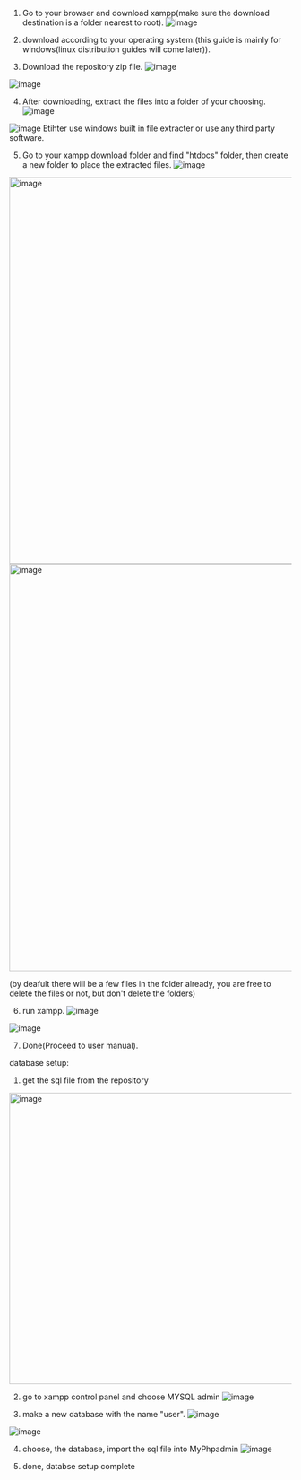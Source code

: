 1. Go to your browser and download xampp(make sure the download destination is a folder nearest to root).
![image](https://github.com/BBBIJI/Weeky_Planner/assets/79928119/94993d86-a7eb-4f21-8738-855857520e72)

2. download according to your operating system.(this guide is mainly for windows(linux distribution guides will come later)).

3. Download the repository zip file.
![image](https://github.com/BBBIJI/Weeky_Planner/assets/79928119/11db33cd-7319-42dc-8eac-c49449caaa74)

![image](https://github.com/BBBIJI/Weeky_Planner/assets/79928119/36a97fd0-a6f9-4f7b-a251-f97ae4ab896a)

4. After downloading, extract the files into a folder of your choosing.
![image](https://github.com/BBBIJI/Weeky_Planner/assets/79928119/758a1773-d9c3-4245-b5fb-7b7d36b1e70d)

![image](https://github.com/BBBIJI/Weeky_Planner/assets/79928119/99657b88-9252-4500-a26c-614e441f08ad)
Etihter use windows built in file extracter or use any third party software.

5. Go to your xampp download folder and find "htdocs" folder, then create a new folder to place the extracted files.
![image](https://github.com/BBBIJI/Weeky_Planner/assets/79928119/e079f84b-d5c5-45dd-910d-fa75a9d470ad)

<img width="690" alt="image" src="https://github.com/BBBIJI/Weeky_Planner/assets/133724964/3b6a1fea-c3ae-44d0-b84d-08740a5fbe94">

<img width="727" alt="image" src="https://github.com/BBBIJI/Weeky_Planner/assets/133724964/ef3bd3ca-f5cc-445b-a6ce-c95174b14da8">


(by deafult there will be a few files in the folder already, you are free to delete the files or not, but don't delete the folders)

6. run xampp.
![image](https://github.com/BBBIJI/Weeky_Planner/assets/79928119/2c6bea7c-1fd3-4931-8c5c-4398ac7556e3)

![image](https://github.com/BBBIJI/Weeky_Planner/assets/79928119/239705e3-f9f1-4dca-bea4-8d7f51d03bde)

7. Done(Proceed to user manual).

database setup:
1. get the sql file from the repository
<img width="520" alt="image" src="https://github.com/BBBIJI/Weeky_Planner/assets/133724964/77fd15e8-639b-439e-b7ca-2d59aa488367">

2. go to xampp control panel and choose MYSQL admin
![image](https://github.com/BBBIJI/Weeky_Planner/assets/79928119/38ab4bde-cb68-4b2c-9289-ef5d0e590b6c)

3. make a new database with the name "user".
![image](https://github.com/BBBIJI/Weeky_Planner/assets/79928119/2399e0fb-834a-4590-83db-0b28e67e6c77)

![image](https://github.com/BBBIJI/Weeky_Planner/assets/79928119/e3f5e8ef-6e43-492c-b62f-3f4c6d29c598)

4. choose, the database, import the sql file into MyPhpadmin
![image](https://github.com/BBBIJI/Weeky_Planner/assets/79928119/59b9f520-37ef-4e4b-9a98-eebd977fd0b0)

5. done, databse setup complete










